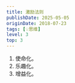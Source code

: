 ```yaml
---
title: 激励法则
publishDate: 2025-05-05
originDate: 2018-07-23
tags: [💡思维]
level: 3
top: 3
---
```


1. 使命化。
2. 乐趣化。
3. 增益化。
